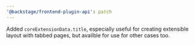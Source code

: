```yaml
---
'@backstage/frontend-plugin-api': patch
---
```


Added `coreExtensionData.title`, especially useful for creating extensible layout with tabbed pages, but availble for use for other cases too.
